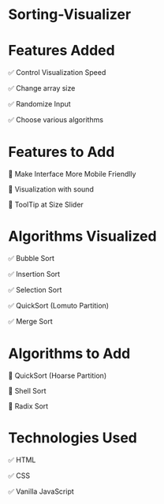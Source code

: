 
# Sorting-Visualizer
# Features Added
✅ Control Visualization Speed

✅ Change array size

✅ Randomize Input

✅ Choose various algorithms

# Features to Add
🔧 Make Interface More Mobile Friendlly

🔧 Visualization with sound

🔧 ToolTip at Size Slider

# Algorithms Visualized
✅ Bubble Sort

✅ Insertion Sort

✅ Selection Sort

✅ QuickSort (Lomuto Partition)

✅ Merge Sort

# Algorithms to Add

🔧 QuickSort (Hoarse Partition)

🔧 Shell Sort

🔧 Radix Sort

# Technologies Used
✅ HTML

✅ CSS

✅ Vanilla JavaScript
